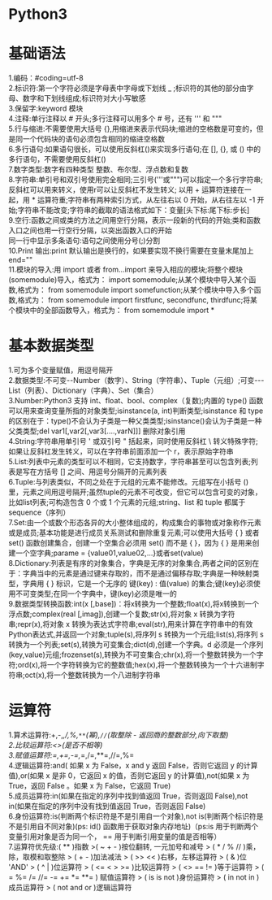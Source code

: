 # Python3  


# 基础语法
1.编码：#coding=utf-8  
2.标识符:第一个字符必须是字母表中字母或下划线 _ ;标识符的其他的部分由字母、数字和下划线组成;标识符对大小写敏感  
3.保留字:keyword 模块  
4.注释:单行注释以 # 开头;多行注释可以用多个 # 号，还有 ''' 和 """  
5.行与缩进:不需要使用大括号 {},用缩进来表示代码块;缩进的空格数是可变的，但是同一个代码块的语句必须包含相同的缩进空格数  
6.多行语句:如果语句很长，可以使用反斜杠(\)来实现多行语句;在 [], {}, 或 () 中的多行语句，不需要使用反斜杠(\)  
7.数字类型:数字有四种类型 整数、布尔型、浮点数和复数  
8.字符串:单引号和双引号使用完全相同;三引号('''或""")可以指定一个多行字符串;反斜杠可以用来转义，使用r可以让反斜杠不发生转义;
以用 + 运算符连接在一起，用 * 运算符重;字符串有两种索引方式，从左往右以 0 开始，从右往左以 -1 开始;字符串不能改变;字符串的截取的语法格式如下：变量[头下标:尾下标:步长]   
9.空行:函数之间或类的方法之间用空行分隔，表示一段新的代码的开始;类和函数入口之间也用一行空行分隔，以突出函数入口的开始   
同一行中显示多条语句:语句之间使用分号(;)分割  
10.Print 输出:print 默认输出是换行的，如果要实现不换行需要在变量末尾加上 end=""   
11.模块的导入:用 import 或者 from...import 来导入相应的模块;将整个模块(somemodule)导入，格式为： import somemodule;从某个模块中导入某个函数,格式为： from somemodule import somefunction;从某个模块中导入多个函数,格式为： from somemodule import firstfunc, secondfunc, thirdfunc;将某个模块中的全部函数导入，格式为： from somemodule import *
# 基本数据类型
1.可为多个变量赋值，用逗号隔开   
2.数据类型:不可变--Number（数字）、String（字符串）、Tuple（元组）;可变---List（列表）、Dictionary（字典）、Set（集合）   
3.Number:Python3 支持 int、float、bool、complex（复数);内置的 type() 函数可以用来查询变量所指的对象类型;isinstance(a, int)判断类型;isinstance 和 type 的区别在于：type()不会认为子类是一种父类类型;isinstance()会认为子类是一种父类类型;del var1[,var2[,var3[....,varN]]] 删除对象引用   
4.String:字符串用单引号 ' 或双引号 " 括起来，同时使用反斜杠 \ 转义特殊字符;如果让反斜杠发生转义，可以在字符串前面添加一个 r，表示原始字符串    
5.List:列表中元素的类型可以不相同，它支持数字，字符串甚至可以包含列表;列表是写在方括号 [] 之间、用逗号分隔开的元素列表   
6.Tuple:与列表类似，不同之处在于元组的元素不能修改。元组写在小括号 () 里，元素之间用逗号隔开;虽然tuple的元素不可改变，但它可以包含可变的对象，比如list列表;可构造包含 0 个或 1 个元素的元组;string、list 和 tuple 都属于 sequence（序列）    
7.Set:由一个或数个形态各异的大小整体组成的，构成集合的事物或对象称作元素或是成员;基本功能是进行成员关系测试和删除重复元素;可以使用大括号 { } 或者 set() 函数创建集合，创建一个空集合必须用 set() 而不是 { }，因为 { } 是用来创建一个空字典;parame = {value01,value02,...}或者set(value)  
8.Dictionary:列表是有序的对象集合，字典是无序的对象集合,两者之间的区别在于：字典当中的元素是通过键来存取的，而不是通过偏移存取;字典是一种映射类型，字典用 { } 标识，它是一个无序的 键(key) : 值(value) 的集合;键(key)必须使用不可变类型;在同一个字典中，键(key)必须是唯一的    
9.数据类型转换函数:int(x [,base])：将x转换为一个整数;float(x),将x转换到一个浮点数;complex(real [,imag]),创建一个复数;str(x),将对象 x 转换为字符串;repr(x),将对象 x 转换为表达式字符串;eval(str),用来计算在字符串中的有效Python表达式,并返回一个对象;tuple(s),将序列 s 转换为一个元组;list(s),将序列 s 转换为一个列表;set(s),转换为可变集合;dict(d),创建一个字典。d 必须是一个序列 (key,value)元组;frozenset(s),转换为不可变集合;chr(x),将一个整数转换为一个字符;ord(x),将一个字符转换为它的整数值;hex(x),将一个整数转换为一个十六进制字符串;oct(x),将一个整数转换为一个八进制字符串     
# 运算符
1.算术运算符:+,-,*,/,%,`**`(幂),`//`(取整除 - 返回商的整数部分,向下取整)   
2.比较运算符:<>(是否不相等)    
3.赋值运算符:=,+=,-=,*=,/=,**=,//=,%=    
4.逻辑运算符:and( 如果 x 为 False，x and y 返回 False，否则它返回 y 的计算值),or(如果 x 是非 0，它返回 x 的值，否则它返回 y 的计算值),not(如果 x 为 True，返回 False 。如果 x 为 False，它返回 True)    
5.成员运算符:in(如果在指定的序列中找到值返回 True，否则返回 False),not in(如果在指定的序列中没有找到值返回 True，否则返回 False)   
6.身份运算符:is(判断两个标识符是不是引用自一个对象),not is(判断两个标识符是不是引用自不同对象)(ps: id() 函数用于获取对象内存地址)（ps:is 用于判断两个变量引用对象是否为同一个， == 用于判断引用变量的值是否相等）    
7.运算符优先级:( ** )指数 >( ~ + - )按位翻转, 一元加号和减号 > ( * / % // )乘，除，取模和取整除 > ( + - )加法减法 > ( >> << )右移，左移运算符 > ( & )位 'AND' > ( ^ | )位运算符 > ( <= < > >= )比较运算符 > ( <> == != )等于运算符 > ( = %= /= //= -= += *= **= )	赋值运算符 > ( is is not )身份运算符 > ( in not in )成员运算符 > ( not and or )逻辑运算符    



